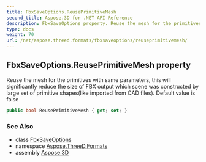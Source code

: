 ```yaml
---
title: FbxSaveOptions.ReusePrimitiveMesh
second_title: Aspose.3D for .NET API Reference
description: FbxSaveOptions property. Reuse the mesh for the primitives with same parameters this will significantly reduce the size of FBX output which scene was constructed by large set of primitive shapeslike imported from CAD files. Default value is false
type: docs
weight: 70
url: /net/aspose.threed.formats/fbxsaveoptions/reuseprimitivemesh/
---
```

## FbxSaveOptions.ReusePrimitiveMesh property

Reuse the mesh for the primitives with same parameters, this will significantly reduce the size of FBX output which scene was constructed by large set of primitive shapes(like imported from CAD files). Default value is false

```csharp
public bool ReusePrimitiveMesh { get; set; }
```

### See Also

* class [FbxSaveOptions](../)
* namespace [Aspose.ThreeD.Formats](../../../aspose.threed.formats/)
* assembly [Aspose.3D](../../../)


